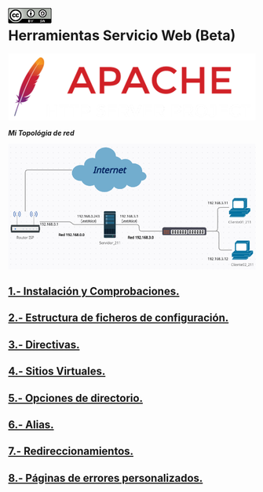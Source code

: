 <img src="./imagenes/MI-LICENCIA88x31.png" style="float: left; margin-right: 10px;" />

# Herramientas Servicio Web (Beta)
![logo apache](/imagenes/apacheLogo.png)

***Mi Topológia de red***

![red](/imagenes/red.png)

## [1.- Instalación y Comprobaciones.](./apache2/instalacionYComprobaciones)
## [2.- Estructura de ficheros de configuración.](./apache2/EstructuraFicherosConfiguracion)
## [3.- Directivas.](./apache2/Directivas)
## [4.- Sitios Virtuales.](./apache2/SitiosVirtuales)
## [5.- Opciones de directorio.](./apache2/OpcionesDirectorio)
## [6.- Alias.](./apache2/alias/)
## [7.- Redireccionamientos.](./apache2/redireccionamientos/)
## [8.- Páginas de errores personalizados.](./apache2/ErroresPersonalizados)
<!-- ## [9.- Scripting LDAP.](./scripts) -->